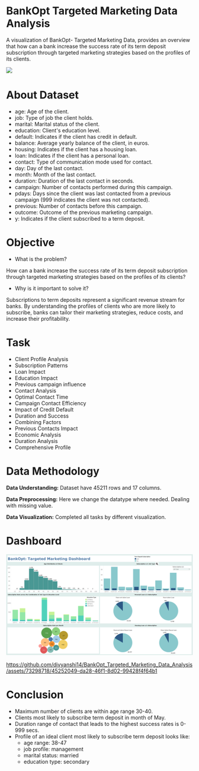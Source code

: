 # BankOpt Targeted Marketing Data Analysis
A visualization of BankOpt- Targeted Marketing Data, provides an overview that how can a bank increase the success rate of its term deposit subscription through targeted marketing strategies based on the profiles of its clients.

<img src ="https://fintech.smartosc.com/wp-content/uploads/2022/10/image-10.jpeg">

# About Dataset
* age: Age of the client.
* job: Type of job the client holds.
* marital: Marital status of the client.
* education: Client's education level.
* default: Indicates if the client has credit in default.
* balance: Average yearly balance of the client, in euros.
* housing: Indicates if the client has a housing loan.
* loan: Indicates if the client has a personal loan.
* contact: Type of communication mode used for contact.
* day: Day of the last contact.
* month: Month of the last contact.
* duration: Duration of the last contact in seconds.
* campaign: Number of contacts performed during this campaign.
* pdays: Days since the client was last contacted from a previous campaign (999 indicates the client was not contacted).
* previous: Number of contacts before this campaign.
* outcome: Outcome of the previous marketing campaign.
* y: Indicates if the client subscribed to a term deposit.

# Objective
* What is the problem?
  
How can a bank increase the success rate of its term deposit subscription through targeted marketing strategies based on the profiles of its clients?

* Why is it important to solve it?
  
Subscriptions to term deposits represent a significant revenue stream for banks. By understanding the profiles of clients who are more likely to subscribe, banks can tailor their marketing strategies, reduce costs, and increase their profitability.

# Task
* Client Profile Analysis
* Subscription Patterns
* Loan Impact
* Education Impact
* Previous campaign influence
* Contact Analysis
* Optimal Contact Time
* Campaign Contact Efficiency
* Impact of Credit Default
* Duration and Success
* Combining Factors
* Previous Contacts Impact
* Economic Analysis
* Duration Analysis
* Comprehensive Profile

# Data Methodology
**Data Understanding:** Dataset have 45211 rows and 17 columns.

**Data Preprocessing:** Here we change the datatype where needed. Dealing with missing value.

**Data Visualization:** Completed all tasks by different visualization.

# Dashboard
![BankOpt Dashboard](https://github.com/divyanshi14/BankOpt_Targeted_Marketing_Data_Analysis/blob/868c71bfbbb33a7f77daf69d82378764540b4432/BankOpt%20Dashboard.png)

https://github.com/divyanshi14/BankOpt_Targeted_Marketing_Data_Analysis/assets/73298718/45252049-da28-46f1-8d02-99428f4f64b1



# Conclusion 
* Maximum number of clients are within age range 30-40.
* Clients most likely to subscribe term deposit in month of May.
* Duration range of contact that leads to the highest success rates is 0-999 secs.
* Profile of an ideal client most likely to subscribe term deposit looks like:
     * age range: 38-47
     * job profile: management
     * marital status: married
     * education type: secondary
